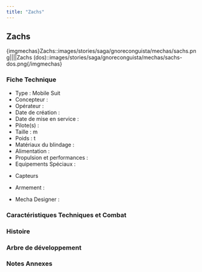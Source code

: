 ```yaml
---
title: "Zachs"
---
```


Zachs
-----


{imgmechas}Zachs::images/stories/saga/gnoreconguista/mechas/sachs.png||||Zachs (dos)::images/stories/saga/gnoreconguista/mechas/sachs-dos.png{/imgmechas}


### Fiche Technique


- Type : Mobile Suit   
- Concepteur :   
- Opérateur :   
- Date de création :   
- Date de mise en service :   
- Pilote(s) :   
- Taille : m   
- Poids : t   
- Matériaux du blindage :   
- Alimentation :   
- Propulsion et performances :   
- Equipements Spéciaux :


* Capteurs


- Armement :


- Mecha Designer :


### Caractéristiques Techniques et Combat


### Histoire


### Arbre de développement


### Notes Annexes


